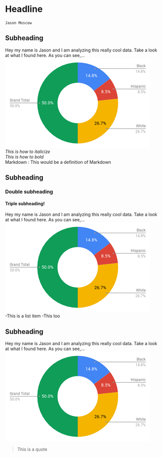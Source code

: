 # Headline
~~~~
Jason Moscow
~~~~

## Subheading
Hey my name is Jason and I am analyzing this really cool data. Take a look at what I found here. As you can see,...  
![alt text](chart.png "My Chart!")  
_This is how to italicize_  
*This is how to bold*  
Markdown
: This would be a definition of Markdown


## Subheading
### Double subheading
#### Triple subheading!
Hey my name is Jason and I am analyzing this really cool data. Take a look at what I found here. As you can see,...  
![alt text](chart.png "My Chart!")  
-This is a list item
-This too

## Subheading
Hey my name is Jason and I am analyzing this really cool data. Take a look at what I found here. As you can see,...  
![alt text](chart.png "My Chart!")  
>This is a quote
